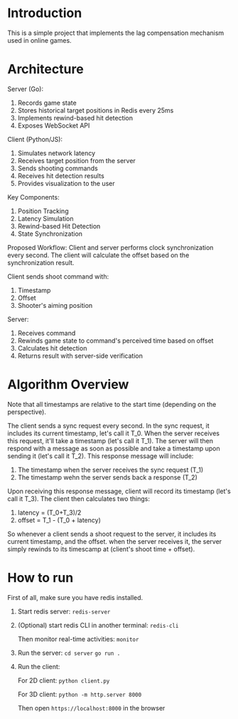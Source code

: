 # Introduction

This is a simple project that implements the lag compensation mechanism used in online games.

# Architecture

Server (Go):

1. Records game state
2. Stores historical target positions in Redis every 25ms
3. Implements rewind-based hit detection
4. Exposes WebSocket API

Client (Python/JS):

1. Simulates network latency
2. Receives target position from the server
3. Sends shooting commands
4. Receives hit detection results
5. Provides visualization to the user

Key Components:

1. Position Tracking
2. Latency Simulation
3. Rewind-based Hit Detection
4. State Synchronization

Proposed Workflow:
Client and server performs clock synchronization every second. The client will calculate the offset based on the synchronization result.

Client sends shoot command with:

1. Timestamp
2. Offset
3. Shooter's aiming position

Server:

1. Receives command
2. Rewinds game state to command's perceived time based on offset
3. Calculates hit detection
4. Returns result with server-side verification

# Algorithm Overview

Note that all timestamps are relative to the start time (depending on the perspective).

The client sends a sync request every second. In the sync request, it includes its current timestamp, let's call it T_0.
When the server receives this request, it'll take a timestamp (let's call it T_1). The server will then respond with a message as soon as possible and take a timestamp upon sending it (let's call it T_2). This response message will include:

1. The timestamp when the server receives the sync request (T_1)
2. The timestamp wehn the server sends back a response (T_2)

Upon receiving this response message, client will record its timestamp (let's call it T_3).
The client then calculates two things:

1. latency = (T_0+T_3)/2
2. offset = T_1 - (T_0 + latency)

So whenever a client sends a shoot request to the server, it includes its current timestamp, and the offset. when the server receives it, the server simply rewinds to its timescamp at (client's shoot time + offset).

# How to run

First of all, make sure you have redis installed.

1. Start redis server:
   `redis-server`
2. (Optional) start redis CLI in another terminal:
   `redis-cli`

   Then monitor real-time activities:
   `monitor`

3. Run the server:
   `cd server`
   `go run .`

4. Run the client:

   For 2D client:
   `python client.py`

   For 3D client:
   `python -m http.server 8000`

   Then open `https://localhost:8000` in the browser
